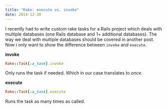 ```yaml
---
title: "Rake: execute vs. invoke"
date: 2014-12-30
---
```


I recently had to write custom rake tasks for a Rails project which deals with multiple databases (one Rails database and 1+ additional databases). The way we deal with multiple databases should be covered in another post. Now i only want to show the difference between `invoke` and `execute`.

**invoke**

```ruby
Rake::Task[:a_task].invoke
```

Only runs the task if needed. Which in our case translates to _once_.

**execute**

```ruby
Rake::Task[:a_task].execute
```

Runs the task as many times as called.
